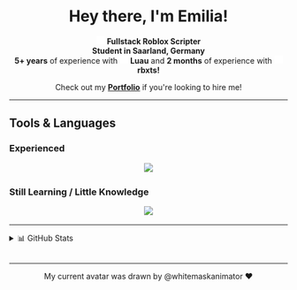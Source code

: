<h1 align="center">Hey there, I'm Emilia!</h1>

<p align="center">
<img src="https://raw.githubusercontent.com/NotDumbDev/NotDumbDev/refs/heads/main/Assets/roblox-white.svg" width="15" height="15" />
<strong>Fullstack Roblox Scripter</strong><br>
<strong>Student in Saarland, Germany  </strong><br>
<strong>5+ years</strong> of experience with <img src="https://raw.githubusercontent.com/NotDumbDev/NotDumbDev/refs/heads/main/Assets/lang_luau.svg" width="15" height="15"> <strong>Luau</strong> and <strong>2 months</strong> of experience with <img src="https://raw.githubusercontent.com/NotDumbDev/NotDumbDev/refs/heads/main/Assets/typescript.svg" width="15" height="15"> <strong>rbxts!</strong>
</p>

<p align="center">
  Check out my <a href="https://notdumbdev.github.io/Portfolio/" target="_blank"><b>Portfolio</b></a> if you're looking to hire me!
</p>

---

## Tools & Languages

### Experienced
<p align="center">
  <img src="https://go-skill-icons.vercel.app/api/icons?i=luau,py,nodejs,react,git,github,figma,robloxstudio,discord" />
</p>

### Still Learning / Little Knowledge
<p align="center">
  <img src="https://go-skill-icons.vercel.app/api/icons?i=ts,assembly" />
</p>

---

<details>
  <summary>📊 GitHub Stats</summary>
  <br>
    
  <img src="https://raw.githubusercontent.com/NotDumbDev/NotDumbDev/output/snake.svg" alt="Snake animation" />

  ## Profile Views
  <div align="center">
    <img src="https://count.getloli.com/@:NotDumbDev?theme=miku&padding=7&scale=1&align=top&pixelated=0&darkmode=1"  />
  </div>

</details><br>

---

<p align="center">My current avatar was drawn by @whitemaskanimator ♥️</p>
